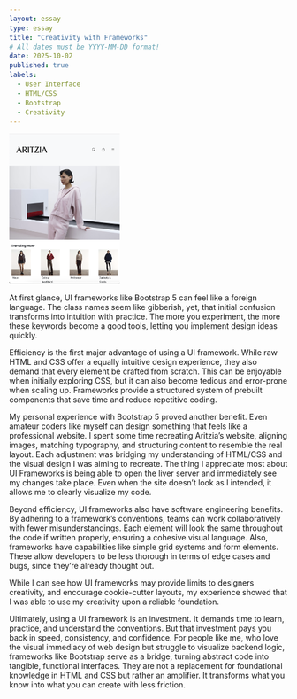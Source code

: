 ```yaml
---
layout: essay
type: essay
title: "Creativity with Frameworks"
# All dates must be YYYY-MM-DD format!
date: 2025-10-02
published: true
labels:
  - User Interface
  - HTML/CSS
  - Bootstrap
  - Creativity
---
```


<img width="200px" class="rounded float-start pe-4" src="../img/aritzia.png">

At first glance, UI frameworks like Bootstrap 5 can feel like a foreign language. The class names seem like gibberish, yet, that initial confusion transforms into intuition with practice. The more you experiment, the more these keywords become a good tools, letting you implement design ideas quickly.

Efficiency is the first major advantage of using a UI framework. While raw HTML and CSS offer a equally intuitive design experience, they also demand that every element be crafted from scratch. This can be enjoyable when initially exploring CSS, but it can also become tedious and error-prone when scaling up. Frameworks provide a structured system of prebuilt components that save time and reduce repetitive coding. 

My personal experience with Bootstrap 5 proved another  benefit. Even amateur coders like myself can design something that feels like a professional website. I spent some time recreating Aritzia’s website, aligning images, matching typography, and structuring content to resemble the real layout. Each adjustment was bridging my understanding of HTML/CSS and the visual design I was aiming to recreate. The thing I appreciate most about UI Frameworks is being able to open the liver server and immediately see my changes take place. Even when the site doesn’t look as I intended, it allows me to clearly visualize my code.

Beyond efficiency, UI frameworks also have software engineering benefits. By adhering to a framework’s conventions, teams can work collaboratively with fewer misunderstandings. Each element will look the same throughout the code if written properly, ensuring a cohesive visual language. Also, frameworks have capabilities like simple grid systems and form elements. These allow developers to be less thorough in terms of edge cases and bugs, since they’re already thought out.

While I can see how UI frameworks may provide limits to designers creativity, and encourage cookie-cutter layouts, my experience showed that I was able to use my creativity upon a reliable foundation. 

Ultimately, using a UI framework is an investment. It demands time to learn, practice, and understand the conventions. But that investment pays you back in speed, consistency, and confidence. For people like me, who love the visual immediacy of web design but struggle to visualize backend logic, frameworks like Bootstrap serve as a bridge, turning abstract code into tangible, functional interfaces. They are not a replacement for foundational knowledge in HTML and CSS but rather an amplifier. It transforms what you know into what you can create with less friction.
